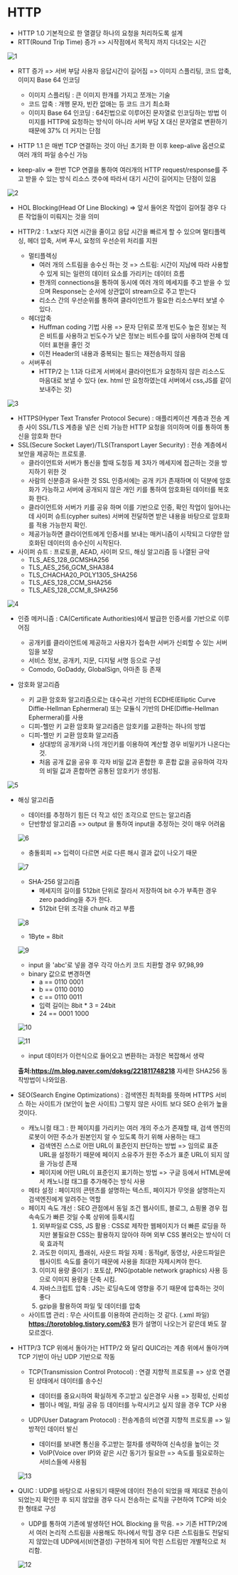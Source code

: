 # HTTP
  - HTTP 1.0 기본적으로 한 열결당 하나의 요청을 처리하도록 설계
  - RTT(Round Trip Time) 증가 => 시작점에서 목적지 까지 다녀오는 시간

  ![1](images/1.png)

  - RTT 증가 => 서버 부담 사용자 응답시간이 길어짐 => 이미지 스플리팅, 코드 압축, 이미지 Base 64 인코딩
    - 이미지 스플리팅 : 큰 이미지 한개를 가지고 쪼개는 기술
    - 코드 압축 : 개행 문자, 빈칸 없애는 등 코드 크기 최소화
    - 이미지 Base 64 인코딩 : 64진법으로 이루어진 문자열로 인코딩하는 방법 이미지를 HTTP에 요청하는 방식이 아니라 서버 부담 X 대신 문자열로 변환하기 때문에 37% 더 커지는 단점

  - HTTP 1.1 은 매번 TCP 연결하는 것이 아닌 초기화 한 이후 keep-alive 옵션으로 여러 개의 파일 송수신 가능
  - keep-aliv => 한번 TCP 연결을 통하여 여러개의 HTTP request/response를 주고 받을 수 있는 방식 리소스 갯수에 따라서 대기 시간이 길어지는 단점이 있음

  ![2](images/2.jpg)

  - HOL Blocking(Head Of Line Blocking) => 앞서 들어온 작업이 길어질 경우 다른 작업들이 미뤄지는 것을 의미
  
  - HTTP/2 : 1.x보다 지연 시간을 줄이고 응답 시간을 빠르게 할 수 있으며 멀티플렉싱, 헤더 압축, 서버 푸시, 요청의 우선순위 처리를 지원
    - 멀티플렉싱
      - 여러 개의 스트림을 송수신 하는 것 => 스트림: 시간이 지남에 따라 사용할 수 있게 되는 일련의 데이터 요소를 가리키는 데이터 흐름
      - 한개의 connections을 통하여 동시에 여러 개의 메세지를 주고 받을 수 있으며 Response는 순서에 상관없이 stream으로 주고 받는다
      - 리소스 간의 우선순위를 통하여 클라이언트가 필요한 리소스부터 보낼 수 있다.
    - 헤더압축
      - Huffman coding 기법 사용 => 문자 단위로 쪼개 빈도수 높은 정보는 적은 비트를 사용하고 빈도수가 낮은 정보는 비트수를 많이 사용하여 전체 데이터 표현을 줄인 것
      - 이전 Header의 내용과 중복되는 필드는 재전송하지 않음
    - 서버푸쉬
      - HTTP/2 는 1.1과 다르게 서버에서 클라이언트가 요청하지 않은 리소스도 마음대로 보낼 수 있다 (ex. html 만 요청하였는데 서버에서 css,JS를 같이보내주는 것)

  ![3](images/3.png)

  - HTTPS(Hyper Text Transfer Protocol Secure) : 애플리케이션 계층과 전송 계층 사이 SSL/TLS 계층을 넣은 신뢰 가능한 HTTP 요청을 의미하며 이를 통하여 통신을 암호화 한다
  - SSL(Secure Socket Layer)/TLS(Transport Layer Security) : 전송 계층에서 보안을 제공하는 프로토콜.
    - 클라이언트와 서버가 통신을 할때 도청등 제 3자가 메세지에 접근하는 것을 방지하기 위한 것
    - 사람의 신분증과 유사한 것 SSL 인증서에는 공개 키가 존재하며 이 덕분에 암호화가 가능하고 서버에 공개되지 않은 개인 키를 통하여 암호화된 데이터를 복호화 한다.
    - 클라이언트와 서버가 키를 공유 하며 이를 기반으로 인증, 확인 작업이 일어나는데 사이퍼 슈트(cypher suites) 서버에 전달하면 받은 내용을 바탕으로 암호화를 적용 가능한지 확인.
    - 제공가능하면 클라이언트에게 인증서를 보내는 매커니즘이 시작되고 다양한 암호화된 데이터의 송수신이 시작된다.
  - 사이퍼 슈트 : 프로토콜, AEAD, 사이퍼 모드, 해싱 알고리즘 등 나열된 규악
    - TLS_AES_128_GCMSHA256
    - TLS_AES_256_GCM_SHA384
    - TLS_CHACHA20_POLY1305_SHA256
    - TLS_AES_128_CCM_SHA256
    - TLS_AES_128_CCM_8_SHA256

  ![4](images/4.png)

  - 인증 메커니즘 : CA(Certificate Authorities)에서 발급한 인증서를 기반으로 이루어짐
    - 공개키를 클라이언트에 제공하고 사용자가 접속한 서버가 신뢰할 수 있는 서버임을 보장
    - 서비스 정보, 공개키, 지문, 디지털 서명 등으로 구성
    - Comodo, GoDaddy, GlobalSign, 아마존 등 존재
  
  - 암호화 알고리즘
    - 키 교환 암호화 알고리즘으로는 대수곡선 기반의 ECDHE(Elliptic Curve Diffie-Hellman Ephermeral) 또는 모듈식 기반의 DHE(Diffie-Hellman Ephermeral)를 사용
    - 디피-헬만 키 교환 암호화 알고리즘은 암호키를 교환하는 하나의 방법
    - 디피-헬만 키 교환 암호화 알고리즘
      - 상대방의 공개키와 나의 개인키를 이용하여 계산할 경우 비밀키가 나온다는 것.
      - 처음 공개 값을 공유 후 각자 비밀 값과 혼합한 후 혼합 값을 공유하여 각자의 비밀 값과 혼합하면 공통된 암호키가 생성됨.
  
  ![5](images/5.png)

  - 해싱 알고리즘
    - 데이터를 추정하기 힘든 더 작고 섞인 조각으로 만드는 알고리즘
    - 단반향성 알고리즘 => output 을 통하여 input을 추정하는 것이 매우 어려움

    ![6](images/6.png)

    - 충돌회피 => 입력이 다르면 서로 다른 해시 결과 값이 나오기 때문

    ![7](images/7.png)

    - SHA-256 알고리즘
      - 메세지의 길이를 512bit 단위로 잘라서 저장하여 bit 수가 부족한 경우 zero padding을 추가 한다.
      - 512bit 단위 조각을 chunk 라고 부름

    ![8](images/8.png)

      - 1Byte = 8bit 

    ![9](images/9.png)

      - input 을 'abc'로 넣을 경우 각각 아스키 코드 치환할 경우 97,98,99
      - binary 값으로 변경하면 
        - a == 0110 0001
        - b == 0110 0010
        - c == 0110 0011
        - 입력 길이는 8bit * 3 = 24bit
        - 24 == 0001 1000
    
    ![10](images/10.png)

    ![11](images/11.png)

    - input 데이터가 이런식으로 들어오고 변환하는 과정은 복잡해서 생략

    **출처:https://m.blog.naver.com/doksg/221811748218** 자세한 SHA256 동작방법이 나와있음.

  - SEO(Search Engine Optimizations) : 검색엔진 최적화를 뜻하며 HTTPS 서비스 하는 사이트가 (보안이 높은 사이트) 그렇지 않은 사이트 보다 SEO 순위가 높을 것이다.
    - 캐노니컬 태그 : 한 페이지를 가리키는 여러 개의 주소가 존재할 때, 검색 엔진의 로봇이 어떤 주소가 원본인지 알 수 있도록 하기 위해 사용하는 태그
      - 검색엔진 스스로 어떤 URL이 표준인지 판단하는 방법 => 임의로 표준 URL을 설정하기 때문에 페이지 소유주가 원한 주소가 표준 URL이 되지 않을 가능성 존재
      - 페이지에 어떤 URL이 표준인지 표기하는 방법 => 구글 등에서 HTML문에서 캐노니컬 태그를 추가해주는 방식 사용
    - 메타 설정 : 페이지의 콘텐츠를 설명하는 텍스트, 페이지가 무엇을 설명하는지 검색엔진에게 알려주는 역할
    - 페이지 속도 개선 : SEO 관점에서 동일 조건 웹사이트, 블로그, 쇼핑몰 경우 접속속도가 빠른 것일 수록 상위에 등록시킴
      1. 외부파일로 CSS, JS 활용 : CSS로 제작한 웹페이지가 더 빠른 로딩을 하지만 불필요한 CSS는 활용하지 않아야 하며 외부 CSS 불러오는 방식이 더욱 효과적
      2. 과도한 이미지, 플래쉬, 사운드 파일 자제 : 동적gif, 동영상, 사운드파일은 웹사이트 속도를 줄이기 때문에 사용을 최대한 자제시켜야 한다.
      3. 이미지 용량 줄이기 : 포토샵, PNG(potable network graphics) 사용 등으로 이미지 용량을 단축 시킴.
      4. 자바스크립트 압축 : JS는 로딩속도에 영향을 주기 때문에 압축하는 것이 좋다
      5. gzip을 활용하여 파일 및 데이터를 압축
    - 사이트맵 관리 : 무슨 사이트를 이용하여 관리하는 것 같다. (.xml 파일)
      **https://torotoblog.tistory.com/63** 뭔가 설명이 나오는거 같은데 봐도 잘 모르겠다.
  
  - HTTP/3 TCP 위에서 돌아가는 HTTP/2 와 달리 QUIC라는 계층 위에서 돌아가며 TCP 기반이 아닌 UDP 기반으로 작동
    - TCP(Transmission Control Protocol) : 연결 지향적 프로토콜 => 상호 연결된 상태에서 데이터를 송수신
      - 데이터를 중요시하여 확실하게 주고받고 싶은경우 사용 => 정확성, 신뢰성
      - 웹이나 메일, 파일 공유 등 데이터를 누락시키고 싶지 않을 경우 TCP 사용

    - UDP(User Datagram Protocol) : 전송계층의 비연결 지향적 프로토콜 => 일방적인 데이터 발신
      - 데이터를 보내면 통신을 주고받는 절차를 생략하여 신속성을 높이는 것
      - VoIP(Voice over IP)와 같은 시간 동기가 필요한 => 속도를 필요로하는 서비스들에 사용됨
  
    ![13](images/13.jpg)

  - QUIC : UDP를 바탕으로 사용되기 때문에 데이터 전송이 되었을 때 제대로 전송이 되었는지 확인한 후 되지 않았을 경우 다시 전송하는 로직을 구현하여 TCP와 비슷한 형태로 구성
    - UDP를 통하여 기존에 발생하던 HOL Blocking 을 막음. => 기존 HTTP/2에서 여러 논리적 스트림을 사용해도 하나에서 막힐 경우 다른 스트림들도 전달되지 않았는데 UDP에서(비연결성) 구현하게 되어 막힌 스트림만 개별적으로 처리함.

    ![12](images/12.png)
